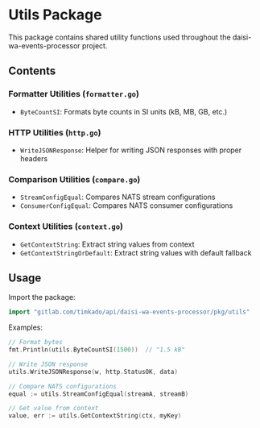 # Utils Package

This package contains shared utility functions used throughout the daisi-wa-events-processor project.

## Contents

### Formatter Utilities (`formatter.go`)
- `ByteCountSI`: Formats byte counts in SI units (kB, MB, GB, etc.)

### HTTP Utilities (`http.go`)
- `WriteJSONResponse`: Helper for writing JSON responses with proper headers

### Comparison Utilities (`compare.go`)
- `StreamConfigEqual`: Compares NATS stream configurations
- `ConsumerConfigEqual`: Compares NATS consumer configurations

### Context Utilities (`context.go`)
- `GetContextString`: Extract string values from context
- `GetContextStringOrDefault`: Extract string values with default fallback

## Usage

Import the package:

```go
import "gitlab.com/timkado/api/daisi-wa-events-processor/pkg/utils"
```

Examples:

```go
// Format bytes
fmt.Println(utils.ByteCountSI(1500))  // "1.5 kB"

// Write JSON response
utils.WriteJSONResponse(w, http.StatusOK, data)

// Compare NATS configurations
equal := utils.StreamConfigEqual(streamA, streamB)

// Get value from context
value, err := utils.GetContextString(ctx, myKey)
``` 